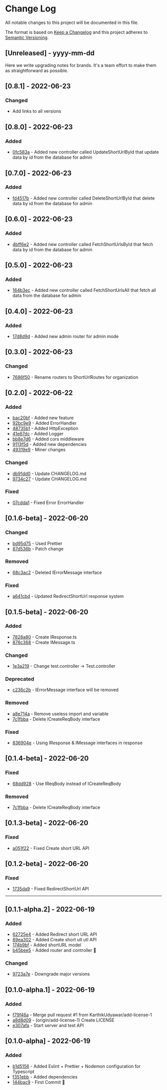 # Change Log

All notable changes to this project will be documented in this file.

The format is based on [Keep a Changelog](http://keepachangelog.com/)
and this project adheres to [Semantic Versioning](http://semver.org/).

## [Unreleased] - yyyy-mm-dd

Here we write upgrading notes for brands. It's a team effort to make them as straightforward as possible.

## [0.8.1] - 2022-06-23

### Changed
- Add links to all versions 

## [0.8.0] - 2022-06-23

### Added
- [0fc583a](https://github.com/KarthikUdyawar/url-shortener/commit/0fc583a) - Added new controller called UpdateShortUrlById that update data by id from the database for admin

## [0.7.0] - 2022-06-23

### Added

- [fd4517b](https://github.com/KarthikUdyawar/url-shortener/commit/fd4517b) - Added new controller called DeleteShortUrlById that delete data by id from the database for admin

## [0.6.0] - 2022-06-23

### Added

- [4bff6e2](https://github.com/KarthikUdyawar/url-shortener/commit/4bff6e2) - Added new controller called FetchShortUrlsById that fetch data by id from the database for admin

## [0.5.0] - 2022-06-23

### Added

- [164b3ec](https://github.com/KarthikUdyawar/url-shortener/commit/164b3ec) - Added new controller called FetchShortUrlsAll that fetch all data from the database for admin

## [0.4.0] - 2022-06-23

### Added

- [17d8d9d](https://github.com/KarthikUdyawar/url-shortener/commit/17d8d9d) - Added new admin router for admin mode

## [0.3.0] - 2022-06-23

### Changed

- [7686f50](https://github.com/KarthikUdyawar/url-shortener/commit/7686f50) - Rename routers to ShortUrlRoutes for organization 

## [0.2.0] - 2022-06-22

### Added

- [bac20bf](https://github.com/KarthikUdyawar/url-shortener/commit/bac20bf) - Added new feature
- [92bc9e9](https://github.com/KarthikUdyawar/url-shortener/commit/92bc9e9) - Added ErrorHandler
- [48735b1](https://github.com/KarthikUdyawar/url-shortener/commit/48735b1) - Added HttpException
- [41e67dc](https://github.com/KarthikUdyawar/url-shortener/commit/41e67dc) - Added Logger
- [bb8e7d6](https://github.com/KarthikUdyawar/url-shortener/commit/bb8e7d6) - Added cors middleware
- [9113f5d](https://github.com/KarthikUdyawar/url-shortener/commit/9113f5d) - Added new dependencies
- [49319e9](https://github.com/KarthikUdyawar/url-shortener/commit/49319e9) - Miner changes

### Changed
- [db91dd0](https://github.com/KarthikUdyawar/url-shortener/commit/db91dd0) - Update CHANGELOG.md
- [9734c27](https://github.com/KarthikUdyawar/url-shortener/commit/9734c27) - Update CHANGELOG.md

### Fixed

- [07cdda1](https://github.com/KarthikUdyawar/url-shortener/commit/07cdda1) - Fixed Error ErrorHandler

## [0.1.6-beta] - 2022-06-20

### Changed

- [bd95d75](https://github.com/KarthikUdyawar/url-shortener/commit/bd95d75) - Used Prettier
- [87d536b](https://github.com/KarthikUdyawar/url-shortener/commit/87d536b) - Patch change

### Removed

- [68c3ac2](https://github.com/KarthikUdyawar/url-shortener/commit/68c3ac2) - Deleted IErrorMessage interface

### Fixed

- [a641cbd](https://github.com/KarthikUdyawar/url-shortener/commit/a641cbd) - Updated RedirectShortUrl response system

## [0.1.5-beta] - 2022-06-20

### Added

- [7828a80](https://github.com/KarthikUdyawar/url-shortener/commit/7828a80) - Create IResponse.ts
- [876c368](https://github.com/KarthikUdyawar/url-shortener/commit/876c368) - Create IMessage.ts

### Changed

- [1e3a219](https://github.com/KarthikUdyawar/url-shortener/commit/1e3a219) - Change test.controller -> Test.controller

### Deprecated

- [c236c2b](https://github.com/KarthikUdyawar/url-shortener/commit/c236c2b) - IErrorMessage interface will be removed

### Removed

- [a8e714a](https://github.com/KarthikUdyawar/url-shortener/commit/a8e714a) - Remove useless import and variable
- [7c1fbba](https://github.com/KarthikUdyawar/url-shortener/commit/7c1fbba) - Delete ICreateReqBody interface

### Fixed

- [836904e](https://github.com/KarthikUdyawar/url-shortener/commit/836904e) - Using IResponse & IMessage interfaces in response

## [0.1.4-beta] - 2022-06-20

### Fixed

- [68dd928](https://github.com/KarthikUdyawar/url-shortener/commit/68dd928) - Use IReqBody instead of ICreateReqBody

### Removed

- [7c1fbba](https://github.com/KarthikUdyawar/url-shortener/commit/7c1fbba) - Delete ICreateReqBody interface

## [0.1.3-beta] - 2022-06-20

### Fixed

- [a051f22](https://github.com/KarthikUdyawar/url-shortener/commit/a051f22) - Fixed Create short URL API

## [0.1.2-beta] - 2022-06-20

### Fixed

- [1735da9](https://github.com/KarthikUdyawar/url-shortener/commit/1735da9) - Fixed RedirectShortUrl API

---

## [0.1.1-alpha.2] - 2022-06-19

### Added

- [62725e4](https://github.com/KarthikUdyawar/url-shortener/commit/62725e4) - Added Redirect short URL API
- [89ea302](https://github.com/KarthikUdyawar/url-shortener/commit/89ea302) - Added Create short utl utl API
- [174b9bf](https://github.com/KarthikUdyawar/url-shortener/commit/174b9bf) - Added shortURL model
- [b45bee5](https://github.com/KarthikUdyawar/url-shortener/commit/b45bee5) - Added router and controller 🎉

### Changed

- [9723a7e](https://github.com/KarthikUdyawar/url-shortener/commit/9723a7e) - Downgrade major versions

## [0.1.0-alpha.1] - 2022-06-19

### Added

- [f79f46a](https://github.com/KarthikUdyawar/url-shortener/commit/f79f46a) - Merge pull request #1 from KarthikUdyawar/add-license-1
- [a8d8d09](https://github.com/KarthikUdyawar/url-shortener/commit/a8d8d09) - (origin/add-license-1) Create LICENSE
- [e307afa](https://github.com/KarthikUdyawar/url-shortener/commit/e307afa) - Start server and test API

## [0.1.0-alpha] - 2022-06-19

### Added

- [b1d5156](https://github.com/KarthikUdyawar/url-shortener/commit/b1d5156) - Added Eslint + Prettier + Nodemon configuration for Typescript
- [f351ebb](https://github.com/KarthikUdyawar/url-shortener/commit/f351ebb) - Added dependencies
- [144bac9](https://github.com/KarthikUdyawar/url-shortener/commit/144bac9) - First Commit 🎉
